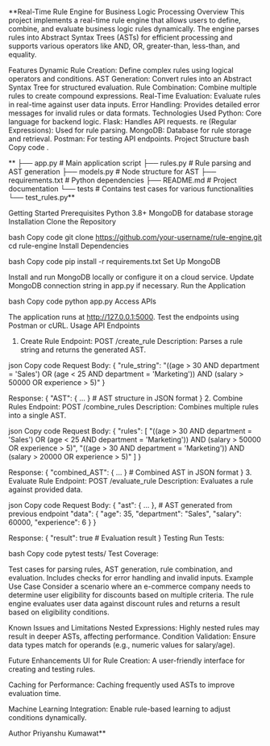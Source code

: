 **Real-Time Rule Engine for Business Logic Processing
Overview
This project implements a real-time rule engine that allows users to define, combine, and evaluate business logic rules dynamically. The engine parses rules into Abstract Syntax Trees (ASTs) for efficient processing and supports various operators like AND, OR, greater-than, less-than, and equality.

Features
Dynamic Rule Creation: Define complex rules using logical operators and conditions.
AST Generation: Convert rules into an Abstract Syntax Tree for structured evaluation.
Rule Combination: Combine multiple rules to create compound expressions.
Real-Time Evaluation: Evaluate rules in real-time against user data inputs.
Error Handling: Provides detailed error messages for invalid rules or data formats.
Technologies Used
Python: Core language for backend logic.
Flask: Handles API requests.
re (Regular Expressions): Used for rule parsing.
MongoDB: Database for rule storage and retrieval.
Postman: For testing API endpoints.
Project Structure
bash
Copy code
.

**
├── app.py                  # Main application script
├── rules.py                # Rule parsing and AST generation
├── models.py               # Node structure for AST
├── requirements.txt        # Python dependencies
├── README.md               # Project documentation
└── tests                   # Contains test cases for various functionalities
    └── test_rules.py**

    
Getting Started
Prerequisites
Python 3.8+
MongoDB for database storage
Installation
Clone the Repository

bash
Copy code
git clone https://github.com/your-username/rule-engine.git
cd rule-engine
Install Dependencies

bash
Copy code
pip install -r requirements.txt
Set Up MongoDB

Install and run MongoDB locally or configure it on a cloud service.
Update MongoDB connection string in app.py if necessary.
Run the Application

bash
Copy code
python app.py
Access APIs

The application runs at http://127.0.0.1:5000.
Test the endpoints using Postman or cURL.
Usage
API Endpoints
1. Create Rule
Endpoint: POST /create_rule
Description: Parses a rule string and returns the generated AST.

json
Copy code
Request Body:
{
    "rule_string": "((age > 30 AND department = 'Sales') OR (age < 25 AND department = 'Marketing')) AND (salary > 50000 OR experience > 5)"
}

Response:
{
    "AST": { ... }  # AST structure in JSON format
}
2. Combine Rules
Endpoint: POST /combine_rules
Description: Combines multiple rules into a single AST.

json
Copy code
Request Body:
{
    "rules": [
        "((age > 30 AND department = 'Sales') OR (age < 25 AND department = 'Marketing')) AND (salary > 50000 OR experience > 5)",
        "((age > 30 AND department = 'Marketing')) AND (salary > 20000 OR experience > 5)"
    ]
}

Response:
{
    "combined_AST": { ... }  # Combined AST in JSON format
}
3. Evaluate Rule
Endpoint: POST /evaluate_rule
Description: Evaluates a rule against provided data.

json
Copy code
Request Body:
{
    "ast": { ... },  # AST generated from previous endpoint
    "data": {
        "age": 35,
        "department": "Sales",
        "salary": 60000,
        "experience": 6
    }
}

Response:
{
    "result": true  # Evaluation result
}
Testing
Run Tests:

bash
Copy code
pytest tests/
Test Coverage:

Test cases for parsing rules, AST generation, rule combination, and evaluation.
Includes checks for error handling and invalid inputs.
Example Use Case
Consider a scenario where an e-commerce company needs to determine user eligibility for discounts based on multiple criteria. The rule engine evaluates user data against discount rules and returns a result based on eligibility conditions.

Known Issues and Limitations
Nested Expressions: Highly nested rules may result in deeper ASTs, affecting performance.
Condition Validation: Ensure data types match for operands (e.g., numeric values for salary/age).

Future Enhancements
UI for Rule Creation: A user-friendly interface for creating and testing rules.

Caching for Performance: Caching frequently used ASTs to improve evaluation time.

Machine Learning Integration: Enable rule-based learning to adjust conditions dynamically.


Author
Priyanshu Kumawat**
